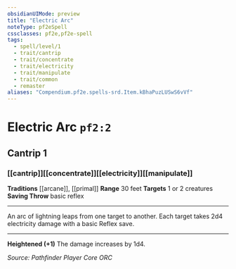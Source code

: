 ```yaml
---
obsidianUIMode: preview
title: "Electric Arc"
noteType: pf2eSpell
cssclasses: pf2e,pf2e-spell
tags:
  - spell/level/1
  - trait/cantrip
  - trait/concentrate
  - trait/electricity
  - trait/manipulate
  - trait/common
  - remaster
aliases: "Compendium.pf2e.spells-srd.Item.kBhaPuzLUSwS6vVf" 
---
```

# Electric Arc  `pf2:2`  
## Cantrip 1
### [[cantrip]][[concentrate]][[electricity]][[manipulate]]
**Traditions** [[arcane]], [[primal]]
**Range** 30 feet
**Targets** 1 or 2 creatures
**Saving Throw** basic reflex
* * * 
An arc of lightning leaps from one target to another. Each target takes 2d4 electricity damage with a basic Reflex save.

* * *

**Heightened (+1)** The damage increases by 1d4.

*Source: Pathfinder Player Core*
*ORC*